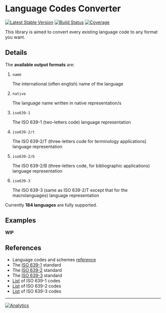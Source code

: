 Language Codes Converter
========================

[![Latest Stable Version](http://img.shields.io/packagist/v/leodido/langcode-conv.svg?style=flat-square)](https://packagist.org/packages/leodido/langcode-conv) [![Build Status](https://img.shields.io/travis/leodido/langcode-conv.svg?style=flat-square)](https://travis-ci.org/leodido/langcode-conv) [![Coverage](http://img.shields.io/coveralls/leodido/langcode-conv.svg?style=flat-square)](https://coveralls.io/r/leodido/langcode-conv)

This library is aimed to convert every existing language code to any format you want.

Details
-------

The **available output formats** are:

1. `name`

    The international (often english) name of the language

2. `native`

    The language name written in native representation/s

3. `iso639-1`

    The ISO 639-1 (two-letters code) language representation
    
4. `iso639-2/t`

    The ISO 639-2/T (three-letters code for terminology applications) language representation

5. `iso639-2/b`

    The ISO 639-2/B (three-letters code, for bibliographic applications) language representation

6. `iso639-3`

    The ISO 639-3 (same as ISO 639-2/T except that for the macrolanguages) language representation

Currently **184 languages** are fully supported.

Examples
--------

**WIP**

References
----------

- Language codes and schemes [reference](http://en.wikipedia.org/wiki/Language_code)
- The [ISO 639-1](http://en.wikipedia.org/wiki/ISO_639-1) standard
- The [ISO 639-2](http://en.wikipedia.org/wiki/ISO_639-2) standard
- The [ISO 639-3](http://en.wikipedia.org/wiki/ISO_639-3) standard
- [List](http://en.wikipedia.org/wiki/List_of_ISO_639-1_codes) of ISO 639-1 codes
- [List](http://en.wikipedia.org/wiki/List_of_ISO_639-2_codes) of ISO 639-2 codes
- [List](http://en.wikipedia.org/wiki/List_of_ISO_639-3_codes) of ISO 639-3 codes

---

[![Analytics](https://ga-beacon.appspot.com/UA-49657176-1/langcode-conv)](https://github.com/igrigorik/ga-beacon)